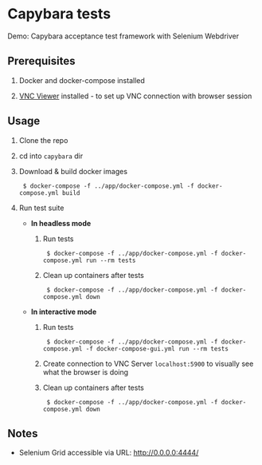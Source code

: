 # Capybara tests

Demo: Capybara acceptance test framework with Selenium Webdriver

## Prerequisites

1. Docker and docker-compose installed

1. [VNC Viewer](https://www.realvnc.com/en/connect/download/viewer/) installed - to set up VNC connection with browser session

## Usage

1. Clone the repo

1. cd into `capybara` dir

1. Download & build docker images

        $ docker-compose -f ../app/docker-compose.yml -f docker-compose.yml build

1. Run test suite

    * **In headless mode**

        1. Run tests

                $ docker-compose -f ../app/docker-compose.yml -f docker-compose.yml run --rm tests

        1. Clean up containers after tests

                $ docker-compose -f ../app/docker-compose.yml -f docker-compose.yml down

    * **In interactive mode**

        1. Run tests

                $ docker-compose -f ../app/docker-compose.yml -f docker-compose.yml -f docker-compose-gui.yml run --rm tests

        1. Create connection to VNC Server `localhost:5900` to visually see what the browser is doing

        1. Clean up containers after tests

                $ docker-compose -f ../app/docker-compose.yml -f docker-compose.yml down

## Notes

- Selenium Grid accessible via URL: http://0.0.0.0:4444/
